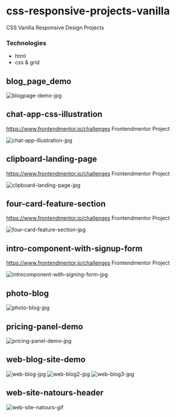# css-responsive-projects-vanilla
CSS Vanilla Responsive Design Projects 

### Technologies

- html
- css & grid


## blog_page_demo

![blogpage-demo-jpg](https://res.cloudinary.com/di3ejxszt/image/upload/v1647093596/Portfolio/css-projects-design-png/blog-page-demo_nnghqx.png)

## chat-app-css-illustration

https://www.frontendmentor.io/challenges Frontendmentor Project

![chat-app-illustration-jpg](https://res.cloudinary.com/di3ejxszt/image/upload/v1647093589/Portfolio/css-projects-design-png/chat-app-desktop-design_fbh1lt.png)

## clipboard-landing-page

https://www.frontendmentor.io/challenges Frontendmentor Project

![clipboard-landing-page-jpg](https://res.cloudinary.com/di3ejxszt/image/upload/v1647093586/Portfolio/css-projects-design-png/clipboard-landing-page_mkaojk.png)

## four-card-feature-section

https://www.frontendmentor.io/challenges Frontendmentor Project

![four-card-feature-section-jpg](https://res.cloudinary.com/di3ejxszt/image/upload/v1647093587/Portfolio/css-projects-design-png/four-card-feature-section_auxkrg.png)

## intro-component-with-signup-form

https://www.frontendmentor.io/challenges Frontendmentor Project

![introcomponent-with-signing-form-jpg](https://res.cloudinary.com/di3ejxszt/image/upload/v1647093586/Portfolio/css-projects-design-png/intro-component-with-signup-form_bsyr3p.png)

## photo-blog

![photo-blog-jpg](https://res.cloudinary.com/di3ejxszt/image/upload/v1647093595/Portfolio/css-projects-design-png/photo-blog_zwmok3.png)

## pricing-panel-demo

![pricing-panel-demo-jpg](https://res.cloudinary.com/di3ejxszt/image/upload/v1648148774/Portfolio/css-projects-design-png/pricing-panel-demo-design_ha8x77.png)

## web-blog-site-demo

![web-blog-jpg](https://res.cloudinary.com/di3ejxszt/image/upload/v1647093595/Portfolio/css-projects-design-png/web-site-demo-home_a9dkg7.png)
![web-blog2-jpg](https://res.cloudinary.com/di3ejxszt/image/upload/v1647093592/Portfolio/css-projects-design-png/web-site-demo-recent-post_gqj6uj.png)
![web-blog3-jpg](https://res.cloudinary.com/di3ejxszt/image/upload/v1647093591/Portfolio/css-projects-design-png/web-site-demo-aboutMe_olryhh.png)

## web-site-natours-header

![web-site-natours-gif](https://j.gifs.com/16Djkq.gif)